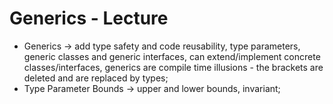# Generics - Lecture 

- Generics -> add type safety and code reusability, <T> type parameters, generic classes and generic interfaces, can extend/implement concrete classes/interfaces, generics are compile time illusions - the brackets are deleted and are replaced by types;
- Type Parameter Bounds -> upper and lower bounds, invariant;
